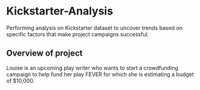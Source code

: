 # Kickstarter-Analysis
Performing analysis on Kickstarter dataset to uncover trends based on specific factors that make project campaigns successful. 

## Overview of project 
Louise is an upcoming play writer who wants to start a crowdfunding campaign to help fund her play FEVER for which she is estimating a budget of $10,000. 

